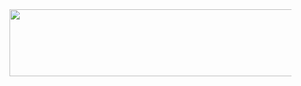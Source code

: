 <a href="https://github.com/devxb/gitanimals">
  <img src="https://render.gitanimals.org/lines/crHwang0822?pet-id=1" width="1000" height="120"/>
</a>
